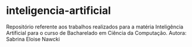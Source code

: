 # inteligencia-artificial
Repositório referente aos trabalhos realizados para a matéria Inteligência Artificial para o curso de Bacharelado em Ciência da Computação. Autora: Sabrina Eloise Nawcki
